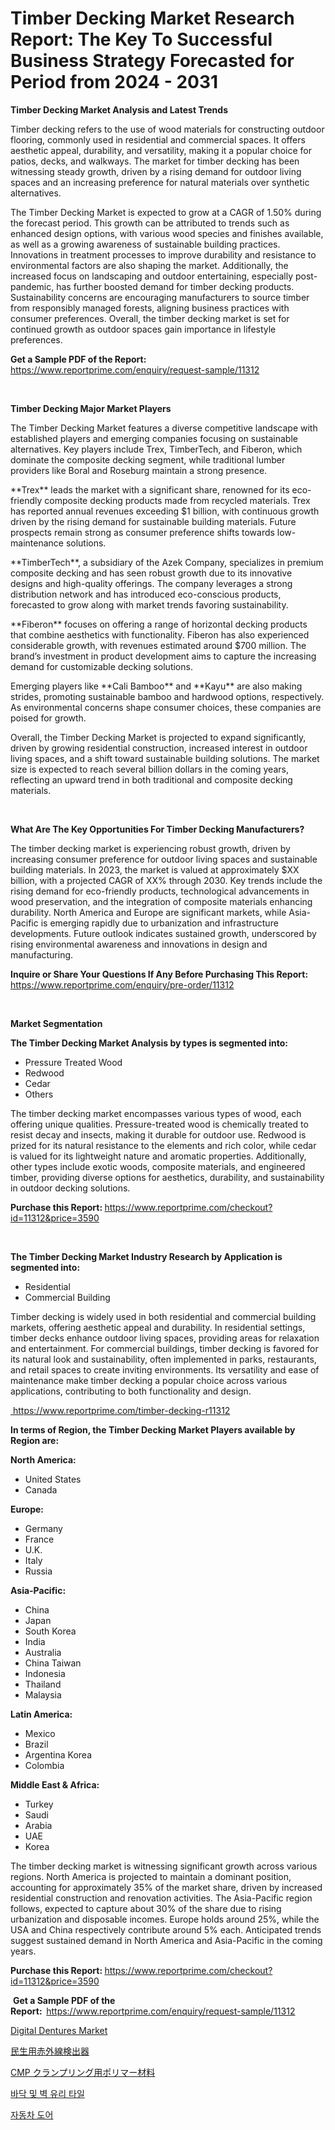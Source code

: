 <p><h1>Timber Decking Market Research Report: The Key To Successful Business Strategy Forecasted for Period from 2024 - 2031</h1></p><p><strong>Timber Decking Market Analysis and Latest Trends</strong></p>
<p><p>Timber decking refers to the use of wood materials for constructing outdoor flooring, commonly used in residential and commercial spaces. It offers aesthetic appeal, durability, and versatility, making it a popular choice for patios, decks, and walkways. The market for timber decking has been witnessing steady growth, driven by a rising demand for outdoor living spaces and an increasing preference for natural materials over synthetic alternatives. </p><p>The Timber Decking Market is expected to grow at a CAGR of 1.50% during the forecast period. This growth can be attributed to trends such as enhanced design options, with various wood species and finishes available, as well as a growing awareness of sustainable building practices. Innovations in treatment processes to improve durability and resistance to environmental factors are also shaping the market. Additionally, the increased focus on landscaping and outdoor entertaining, especially post-pandemic, has further boosted demand for timber decking products. Sustainability concerns are encouraging manufacturers to source timber from responsibly managed forests, aligning business practices with consumer preferences. Overall, the timber decking market is set for continued growth as outdoor spaces gain importance in lifestyle preferences.</p></p>
<p><strong>Get a Sample PDF of the Report:&nbsp;</strong> <a href="https://www.reportprime.com/enquiry/request-sample/11312">https://www.reportprime.com/enquiry/request-sample/11312</a></p>
<p>&nbsp;</p>
<p><strong>Timber Decking Major Market Players</strong></p>
<p><p>The Timber Decking Market features a diverse competitive landscape with established players and emerging companies focusing on sustainable alternatives. Key players include Trex, TimberTech, and Fiberon, which dominate the composite decking segment, while traditional lumber providers like Boral and Roseburg maintain a strong presence.</p><p>**Trex** leads the market with a significant share, renowned for its eco-friendly composite decking products made from recycled materials. Trex has reported annual revenues exceeding $1 billion, with continuous growth driven by the rising demand for sustainable building materials. Future prospects remain strong as consumer preference shifts towards low-maintenance solutions.</p><p>**TimberTech**, a subsidiary of the Azek Company, specializes in premium composite decking and has seen robust growth due to its innovative designs and high-quality offerings. The company leverages a strong distribution network and has introduced eco-conscious products, forecasted to grow along with market trends favoring sustainability.</p><p>**Fiberon** focuses on offering a range of horizontal decking products that combine aesthetics with functionality. Fiberon has also experienced considerable growth, with revenues estimated around $700 million. The brand’s investment in product development aims to capture the increasing demand for customizable decking solutions.</p><p>Emerging players like **Cali Bamboo** and **Kayu** are also making strides, promoting sustainable bamboo and hardwood options, respectively. As environmental concerns shape consumer choices, these companies are poised for growth.</p><p>Overall, the Timber Decking Market is projected to expand significantly, driven by growing residential construction, increased interest in outdoor living spaces, and a shift toward sustainable building solutions. The market size is expected to reach several billion dollars in the coming years, reflecting an upward trend in both traditional and composite decking materials.</p></p>
<p>&nbsp;</p>
<p><strong>What Are The Key Opportunities For Timber Decking Manufacturers?</strong></p>
<p><p>The timber decking market is experiencing robust growth, driven by increasing consumer preference for outdoor living spaces and sustainable building materials. In 2023, the market is valued at approximately $XX billion, with a projected CAGR of XX% through 2030. Key trends include the rising demand for eco-friendly products, technological advancements in wood preservation, and the integration of composite materials enhancing durability. North America and Europe are significant markets, while Asia-Pacific is emerging rapidly due to urbanization and infrastructure developments. Future outlook indicates sustained growth, underscored by rising environmental awareness and innovations in design and manufacturing.</p></p>
<p><strong>Inquire or Share Your Questions If Any Before Purchasing This Report:</strong> <a href="https://www.reportprime.com/enquiry/pre-order/11312">https://www.reportprime.com/enquiry/pre-order/11312</a></p>
<p>&nbsp;</p>
<p><strong>Market Segmentation</strong></p>
<p><strong>The Timber Decking Market Analysis by types is segmented into:</strong></p>
<p><ul><li>Pressure Treated Wood</li><li>Redwood</li><li>Cedar</li><li>Others</li></ul></p>
<p><p>The timber decking market encompasses various types of wood, each offering unique qualities. Pressure-treated wood is chemically treated to resist decay and insects, making it durable for outdoor use. Redwood is prized for its natural resistance to the elements and rich color, while cedar is valued for its lightweight nature and aromatic properties. Additionally, other types include exotic woods, composite materials, and engineered timber, providing diverse options for aesthetics, durability, and sustainability in outdoor decking solutions.</p></p>
<p><strong>Purchase this Report:&nbsp;</strong><a href="https://www.reportprime.com/checkout?id=11312&price=3590">https://www.reportprime.com/checkout?id=11312&price=3590</a></p>
<p>&nbsp;</p>
<p><strong>The Timber Decking Market Industry Research by Application is segmented into:</strong></p>
<p><ul><li>Residential</li><li>Commercial Building</li></ul></p>
<p><p>Timber decking is widely used in both residential and commercial building markets, offering aesthetic appeal and durability. In residential settings, timber decks enhance outdoor living spaces, providing areas for relaxation and entertainment. For commercial buildings, timber decking is favored for its natural look and sustainability, often implemented in parks, restaurants, and retail spaces to create inviting environments. Its versatility and ease of maintenance make timber decking a popular choice across various applications, contributing to both functionality and design.</p></p>
<p><a href="https://www.reportprime.com/timber-decking-r11312">&nbsp;https://www.reportprime.com/timber-decking-r11312</a></p>
<p><strong>In terms of Region, the Timber Decking Market Players available by Region are:</strong></p>
<p>
    <p> <strong> North America: </strong>
        <ul>
            <li>United States</li>
            <li>Canada</li>
        </ul>
        </p> 
    <p> <strong> Europe: </strong>
        <ul>
            <li>Germany</li>
            <li>France</li>
            <li>U.K.</li>
            <li>Italy</li>
            <li>Russia</li>
        </ul>
        </p> 
    <p> <strong> Asia-Pacific: </strong>
        <ul>
            <li>China</li>
            <li>Japan</li>
            <li>South Korea</li>
            <li>India</li>
            <li>Australia</li>
            <li>China Taiwan</li>
            <li>Indonesia</li>
            <li>Thailand</li>
            <li>Malaysia</li>
        </ul>
        </p> 
    <p> <strong> Latin America: </strong>
        <ul>
            <li>Mexico</li>
            <li>Brazil</li>
            <li>Argentina Korea</li>
            <li>Colombia</li>
        </ul>
        </p> 
    <p> <strong> Middle East & Africa: </strong>
        <ul>
            <li>Turkey</li>
            <li>Saudi</li>
            <li>Arabia</li>
            <li>UAE</li>
            <li>Korea</li>
        </ul>
    </p>
    </p>
<p><p>The timber decking market is witnessing significant growth across various regions. North America is projected to maintain a dominant position, accounting for approximately 35% of the market share, driven by increased residential construction and renovation activities. The Asia-Pacific region follows, expected to capture about 30% of the share due to rising urbanization and disposable incomes. Europe holds around 25%, while the USA and China respectively contribute around 5% each. Anticipated trends suggest sustained demand in North America and Asia-Pacific in the coming years.</p></p>
<p><strong>Purchase this Report: </strong><a href="https://www.reportprime.com/checkout?id=11312&price=3590">https://www.reportprime.com/checkout?id=11312&price=3590</a></p>
<p>&nbsp;<strong>Get a Sample PDF of the Report:&nbsp;&nbsp;</strong><a href="https://www.reportprime.com/enquiry/request-sample/11312">https://www.reportprime.com/enquiry/request-sample/11312</a></p>
<p><strong></strong></p>
<p><p><a href="https://github.com/MarlinNader2023/Market-Research-Report-List-1/blob/main/digital-dentures-market.md">Digital Dentures Market</a></p><p><a href="https://medium.com/@jordond5lezama/%E6%B0%91%E9%96%93%E8%B5%A4%E5%A4%96%E7%B7%9A%E6%A4%9C%E5%87%BA%E5%99%A8%E5%B8%82%E5%A0%B4%E3%81%AB%E3%81%8A%E3%81%91%E3%82%8B%E5%B8%82%E5%A0%B4%E3%81%AE%E5%8A%9B-%E5%B8%82%E5%A0%B4%E5%8B%95%E5%90%91%E3%81%A82031%E5%B9%B4%E3%81%BE%E3%81%A7%E3%81%AE%E5%B0%86%E6%9D%A5%E4%BA%88%E6%B8%AC-0d2f72074123">民生用赤外線検出器</a></p><p><a href="https://medium.com/@jordond5lezama/polymer-material-for-cmp-clamping-ring-market-%E3%81%AF-%E3%82%B3%E3%82%B9%E3%83%88%E7%AE%A1%E7%90%86%E3%81%A8%E5%8A%B9%E7%8E%87%E5%90%91%E4%B8%8A%E3%82%92%E5%84%AA%E5%85%88%E3%81%97%E3%81%BE%E3%81%99-%E3%81%95%E3%82%89%E3%81%AB-%E5%A0%B1%E5%91%8A%E6%9B%B8%E3%81%AF%E5%B8%82%E5%A0%B4%E3%81%AE%E9%9C%80%E8%A6%81%E9%9D%A2%E3%81%A8%E4%BE%9B%E7%B5%A6%E9%9D%A2%E3%81%AE%E4%B8%A1%E6%96%B9%E3%82%92%E3%82%AB%E3%83%90%E3%83%BC%E3%81%97%E3%81%A6%E3%81%84%E3%81%BE%E3%81%99-623c60313a23">CMP クランプリング用ポリマー材料</a></p><p><a href="https://medium.com/@coremtymerich56566/%EB%B0%94%EB%8B%A5-%EB%B0%8F-%EB%B2%BD-%ED%83%80%EC%9D%BC-%EC%8B%9C%EC%9E%A5%EC%9D%80-%EC%96%B4%EB%96%BB%EA%B2%8C-%EB%B3%80%ED%99%94%ED%95%A0%EA%B9%8C%EC%9A%94-2024%EB%85%84%EB%B6%80%ED%84%B0-2031%EB%85%84%EA%B9%8C%EC%A7%80%EC%9D%98-%EC%A3%BC%EC%9A%94-%EC%8B%9C%EC%9E%A5-%EB%8F%99%ED%96%A5-%EB%B0%8F-%EC%A7%80%EC%97%AD-%EC%97%AD%ED%95%99-96f7d04cb9e5">바닥 및 벽 유리 타일</a></p><p><a href="https://medium.com/@coremtymerich56566/automotive-door-market-%EC%9D%98-%EA%B8%80%EB%A1%9C%EB%B2%8C-%EC%8B%9C%EC%9E%A5-%EA%B0%9C%EC%9A%94%EB%8A%94-%EC%A0%84-%EC%84%B8%EA%B3%84-%EB%B0%8F-%EC%A3%BC%EC%9A%94-%EC%8B%9C%EC%9E%A5%EC%9D%98-%EC%82%B0%EC%97%85%EC%97%90-%EC%98%81%ED%96%A5%EC%9D%84-%EB%AF%B8%EC%B9%98%EB%8A%94-%EC%A3%BC%EC%9A%94-%ED%8A%B8%EB%A0%8C%EB%93%9C%EC%97%90-%EB%8C%80%ED%95%9C-%EB%8F%85%ED%8A%B9%ED%95%9C-%EA%B4%80%EC%A0%90%EC%9D%84-%EC%A0%9C%EA%B3%B5%ED%95%A9%EB%8B%88%EB%8B%A4-ee769ea881a3">자동차 도어</a></p></p>